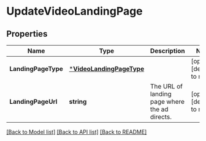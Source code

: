 # UpdateVideoLandingPage

## Properties
Name | Type | Description | Notes
------------ | ------------- | ------------- | -------------
**LandingPageType** | [***VideoLandingPageType**](VideoLandingPageType.md) |  | [optional] [default to null]
**LandingPageUrl** | **string** | The URL of landing page where the ad directs. | [optional] [default to null]

[[Back to Model list]](../README.md#documentation-for-models) [[Back to API list]](../README.md#documentation-for-api-endpoints) [[Back to README]](../README.md)

